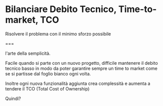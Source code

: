 # Bilanciare Debito Tecnico, Time-to-market, TCO

Risolvere il problema con il minimo sforzo possibile

=== 

l'arte della semplicità.



Facile quando si parte con un nuovo progetto, difficile mantenere il debito tecnico basso in modo da poter garantire sempre un time to market come se si partisse dal foglio bianco ogni volta.

Inoltre ogni nuova funzionalità aggiunta crea complessità e aumenta a tendere il TCO (Total Cost of Ownership)

Quindi?
